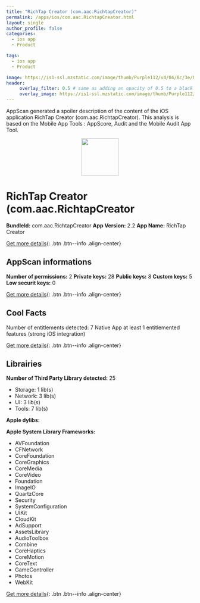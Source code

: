 ```yaml
---
title: "RichTap Creator (com.aac.RichtapCreator)"
permalink: /apps/ios/com.aac.RichtapCreator.html
layout: single
author_profile: false
categories: 
  - ios app 
  - Product 

tags: 
  - ios app 
  - Product 

image: https://is1-ssl.mzstatic.com/image/thumb/Purple112/v4/04/8c/3e/048c3e40-3548-6cd6-00e7-ecceacb72754/AppIcon-1x_U007emarketing-0-7-0-85-220.png/512x512bb.jpg
header: 
     overlay_filter: 0.5 # same as adding an opacity of 0.5 to a black background
     overlay_image: https://is1-ssl.mzstatic.com/image/thumb/Purple112/v4/04/8c/3e/048c3e40-3548-6cd6-00e7-ecceacb72754/AppIcon-1x_U007emarketing-0-7-0-85-220.png/512x512bb.jpg
---
```

AppScan generated a spoiler description of the content of the iOS application RichTap Creator (com.aac.RichtapCreator). This analysis is based on the Mobile App Tools : AppScore, Audit and the Mobile Audit App Tool.

  
  
<div style="text-align: center;"><img src="https://is1-ssl.mzstatic.com/image/thumb/Purple112/v4/04/8c/3e/048c3e40-3548-6cd6-00e7-ecceacb72754/AppIcon-1x_U007emarketing-0-7-0-85-220.png/512x512bb.jpg" width="100" height="100"></div>  
  
# RichTap Creator (com.aac.RichtapCreator

**BundleId:** com.aac.RichtapCreator
**App Version:** 2.2
**App Name:** RichTap Creator


[Get more details](/pricing.html){: .btn .btn--info .align-center}  
  
## AppScan informations 

**Number of permissions:** 2
**Private keys:** 28
**Public keys:** 8
**Custom keys:** 5
**Low securit keys:** 0
  
[Get more details](/pricing.html){: .btn .btn--info .align-center}

## Cool Facts

Number of entitlements detected: 7
Native App
at least 1 entitlemented features (strong iOS integration)
  
[Get more details](/pricing.html){: .btn .btn--info .align-center}

## Librairies 
**Number of Third Party Library detected:** 25
- Storage: 1 lib(s)
- Network: 3 lib(s)
- UI: 3 lib(s)
- Tools: 7 lib(s)

**Apple dylibs:**


**Apple System Library Frameworks:**
- AVFoundation
- CFNetwork
- CoreFoundation
- CoreGraphics
- CoreMedia
- CoreVideo
- Foundation
- ImageIO
- QuartzCore
- Security
- SystemConfiguration
- UIKit
- CloudKit
- AdSupport
- AssetsLibrary
- AudioToolbox
- Combine
- CoreHaptics
- CoreMotion
- CoreText
- GameController
- Photos
- WebKit


  
[Get more details](/pricing.html){: .btn .btn--info .align-center}

